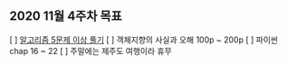 ## 2020 11월 4주차 목표

[ ] [알고리즘 5문제 이상 풀기](https://github.com/UntitledCrew/Weekly/tree/sangwoo/2020_year/11_month/4_week/Sangwoo/Algorithm)
[ ] 객체지향의 사실과 오해 100p ~ 200p
[ ] 파이썬 chap 16 ~ 22
[ ] 주말에는 제주도 여행이라 휴무